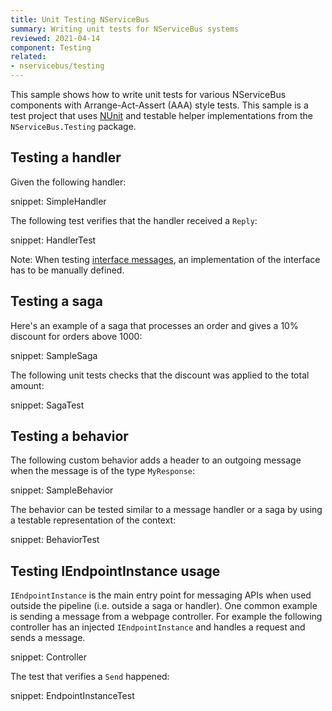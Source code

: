 ```yaml
---
title: Unit Testing NServiceBus
summary: Writing unit tests for NServiceBus systems
reviewed: 2021-04-14
component: Testing
related:
- nservicebus/testing
---
```


This sample shows how to write unit tests for various NServiceBus components with Arrange-Act-Assert (AAA) style tests. This sample is a test project that uses [NUnit](https://nunit.org/) and testable helper implementations from the `NServiceBus.Testing` package.


## Testing a handler

Given the following handler:

snippet: SimpleHandler

The following test verifies that the handler received a `Reply`:

snippet: HandlerTest

Note: When testing [interface messages](/nservicebus/messaging/messages-as-interfaces.md), an implementation of the interface has to be manually defined.

## Testing a saga

Here's an example of a saga that processes an order and gives a 10% discount for orders above 1000:

snippet: SampleSaga

The following unit tests checks that the discount was applied to the total amount:

snippet: SagaTest


## Testing a behavior

The following custom behavior adds a header to an outgoing message when the message is of the type `MyResponse`:

snippet: SampleBehavior

The behavior can be tested similar to a message handler or a saga by using a testable representation of the context:

snippet: BehaviorTest


## Testing IEndpointInstance usage

`IEndpointInstance` is the main entry point for messaging APIs when used outside the pipeline (i.e. outside a saga or handler). One common example is sending a message from a webpage controller. For example the following controller has an injected `IEndpointInstance` and handles a request and sends a message.

snippet: Controller

The test that verifies a `Send` happened:

snippet: EndpointInstanceTest

